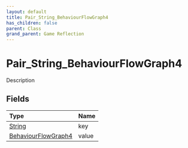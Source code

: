 ```yaml
---
layout: default
title: Pair_String_BehaviourFlowGraph4
has_children: false
parent: Class
grand_parent: Game Reflection
---
```

# Pair_String_BehaviourFlowGraph4
Description 

## Fields

| Type | Name |
|:----------|:--------------|
| [String](/riftbreaker-wiki/docs/game-reflection/components/string/) | key |
| [BehaviourFlowGraph4](/riftbreaker-wiki/docs/game-reflection/components/behaviour_flow_graph4/) | value |

